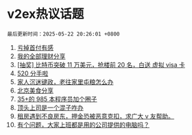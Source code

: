 # v2ex热议话题

`最后更新时间：2025-05-22 20:26:01 +0800`

1. [亏掉首付有感](https://www.v2ex.com/t/1133437)
1. [我的全部理财分享](https://www.v2ex.com/t/1133464)
1. [[抽奖] 比特币突破 11 万美元，抢楼前 20 名，白送 虚拟 visa 卡](https://www.v2ex.com/t/1133506)
1. [520 分手啦](https://www.v2ex.com/t/1133575)
1. [家人沉迷键政，老往家里屯粮怎么办](https://www.v2ex.com/t/1133512)
1. [北京美食分享](https://www.v2ex.com/t/1133416)
1. [35+的 985 本程序员加个圈子](https://www.v2ex.com/t/1133432)
1. [顶头上司是一个混子咋办](https://www.v2ex.com/t/1133444)
1. [租房遇到不良房东，押金恐被恶意克扣，求广大 v 友帮助。](https://www.v2ex.com/t/1133419)
1. [有个问题，大家上班都是用的公司提供的电脑吗？](https://www.v2ex.com/t/1133439)

